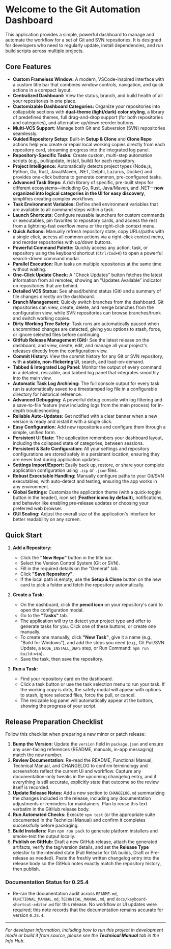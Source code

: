 # Welcome to the Git Automation Dashboard

This application provides a simple, powerful dashboard to manage and automate the workflow for a set of Git and SVN repositories. It is designed for developers who need to regularly update, install dependencies, and run build scripts across multiple projects.

## Core Features

-   **Custom Frameless Window:** A modern, VSCode-inspired interface with a custom title bar that combines window controls, navigation, and quick actions in a compact layout.
-   **Centralized Dashboard:** View the status, branch, and build health of all your repositories in one place.
-   **Customizable Dashboard Categories:** Organize your repositories into collapsible sections with **dual-theme (light/dark) color styling**, a library of predefined themes, full drag-and-drop support (for both repositories and categories), and alternative up/down reorder buttons.
-   **Multi-VCS Support:** Manage both Git and Subversion (SVN) repositories seamlessly.
-   **Guided Repository Setup:** Built-in **Setup & Clone** and **Clone Repo** actions help you create or repair local working copies directly from each repository card, streaming progress into the integrated log panel.
-   **Repository-Specific Tasks:** Create custom, multi-step automation scripts (e.g., pull/update, install, build) for each repository.
-   **Project Intelligence:** Automatically detects project types (Node.js, Python, Go, Rust, Java/Maven, .NET, Delphi, Lazarus, Docker) and provides one-click buttons to generate common, pre-configured tasks.
-   **Advanced Task Steps:** A rich library of specific, pre-built steps for different ecosystems—including Go, Rust, Java/Maven, and .NET—**now organized into logical categories in the UI for easy discovery**, simplifies creating complex workflows.
-   **Task Environment Variables:** Define shell environment variables that are available to all command steps within a task.
-   **Launch Shortcuts:** Configure reusable launchers for custom commands or executables, pin favorites to repository cards, and access the rest from a lightning-fast overflow menu or the right-click context menu.
-   **Quick Actions:** Manually refresh repository state, copy URLs/paths with a single click, access all common actions via a right-click context menu, and reorder repositories with up/down buttons.
-   **Powerful Command Palette:** Quickly access any action, task, or repository using the keyboard shortcut (`Ctrl/Cmd+K`) to open a powerful search-driven command modal.
-   **Parallel Execution:** Run tasks on multiple repositories at the same time without waiting.
-   **One-Click Update Check:** A "Check Updates" button fetches the latest information from all remotes, showing an "Updates Available" indicator on repositories that are behind.
-   **Detailed VCS Status:** See ahead/behind status (Git) and a summary of file changes directly on the dashboard.
-   **Branch Management:** Quickly switch branches from the dashboard. Git repositories can view, create, delete, and merge branches from the configuration view, while SVN repositories can browse branches/trunk and switch working copies.
-   **Dirty Working Tree Safety:** Task runs are automatically paused when uncommitted changes are detected, giving you options to stash, force, or ignore selected files before continuing.
-   **GitHub Release Management (Git):** See the latest release on the dashboard, and view, create, edit, and manage all your project's releases directly from the configuration view.
-   **Commit History:** View the commit history for any Git or SVN repository, with **a stable, non-flickering UI**, search, and load-on-demand.
-   **Tabbed & Integrated Log Panel:** Monitor the output of every command in a detailed, resizable, and tabbed log panel that integrates smoothly into the main view.
-   **Automatic Task Log Archiving:** The full console output for every task run is automatically saved to a timestamped log file in a configurable directory for historical reference.
-   **Advanced Debugging:** A powerful debug console with log filtering and a save-to-file feature (now including logs from the main process) for in-depth troubleshooting.
-   **Reliable Auto-Updates:** Get notified with a clear banner when a new version is ready and install it with a single click.
-   **Easy Configuration:** Add new repositories and configure them through a simple, unified form.
-   **Persistent UI State:** The application remembers your dashboard layout, including the collapsed state of categories, between sessions.
-   **Persistent & Safe Configuration:** All your settings and repository configurations are stored safely in a persistent location, ensuring they are never lost during application updates.
-   **Settings Import/Export:** Easily back up, restore, or share your complete application configuration using `.zip` or `.json` files.
-   **Robust Executable Handling:** Manually configure paths to your Git/SVN executables, with auto-detect and testing, ensuring the app works in any environment.
-   **Global Settings:** Customize the application theme (with a quick-toggle button in the header), icon set (**Feather icons by default**), notifications, and behavior like enabling pre-release updates or choosing your preferred web browser.
-   **GUI Scaling:** Adjust the overall size of the application's interface for better readability on any screen.

## Quick Start

1.  **Add a Repository:**
    -   Click the **"New Repo"** button in the title bar.
    -   Select the Version Control System (Git or SVN).
    -   Fill in the required details on the "General" tab.
    -   Click **"Save Repository"**.
    -   If the local path is empty, use the **Setup & Clone** button on the new card to pick a folder and fetch the repository automatically.

2.  **Create a Task:**
    -   On the dashboard, click the **pencil icon** on your repository's card to open the configuration modal.
    -   Go to the **"Tasks"** tab.
    -   The application will try to detect your project type and offer to generate tasks for you. Click one of these buttons, or create one manually.
    -   To create one manually, click **"New Task"**, give it a name (e.g., "Build for Windows"), and add the steps you need (e.g., Git Pull/SVN Update, a `NODE_INSTALL_DEPS` step, or Run Command: `npm run build:win`).
    -   Save the task, then save the repository.

3.  **Run a Task:**
    -   Find your repository card on the dashboard.
    -   Click a task button or use the task selection menu to run your task. If the working copy is dirty, the safety modal will appear with options to stash, ignore selected files, force the pull, or cancel.
    -   The resizable log panel will automatically appear at the bottom, showing the progress of your script.

## Release Preparation Checklist

Follow this checklist when preparing a new minor or patch release:

1.  **Bump the Version:** Update the `version` field in `package.json` and ensure any user-facing references (README, manuals,
    in-app messaging) match the new number.
2.  **Review Documentation:** Re-read the README, Functional Manual, Technical Manual, and CHANGELOG to confirm terminology and
    screenshots reflect the current UI and workflow. Capture any documentation-only tweaks in the upcoming changelog entry, and
    if everything is still accurate, explicitly state that outcome so the review itself is recorded.
3.  **Update Release Notes:** Add a new section to `CHANGELOG.md` summarizing the changes included in the release, including
    any documentation adjustments or reminders for maintainers. Plan to reuse this text verbatim in the GitHub release body.
4.  **Run Automated Checks:** Execute `npm test` (or the appropriate suite documented in the Technical Manual) and confirm it completes successfully before packaging.
5.  **Build Installers:** Run `npm run pack` to generate platform installers and smoke-test the output locally.
6.  **Publish on GitHub:** Draft a new GitHub release, attach the generated artifacts, verify the tag/version details, and set the
    **Release Type** selector to the intended state (Full Release for GA builds, Draft or Pre-release as needed). Paste the freshly
    written changelog entry into the release body so the GitHub notes exactly match the repository history, then publish.

### Documentation Status for 0.25.4

- Re-ran the documentation audit across `README.md`, `FUNCTIONAL_MANUAL.md`, `TECHNICAL_MANUAL.md`, and `docs/keyboard-shortcut-editor.md` for this release.
  No workflow or UI updates were required; this note records that the documentation remains accurate for version `0.25.4`.

---
_For developer information, including how to run this project in development mode or build it from source, please see the **Technical Manual** tab in the Info Hub._

